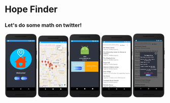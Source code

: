 # Hope Finder
### Let's do some math on twitter!
<img alt="Home Page/Login" src="imgs/ss01.png"  width="20%"  height="20%"><img alt="Google Maps" src="imgs/ss04.png"  width="20%"  height="46%"><img alt="User Info" src="imgs/ss05.png"  width="20%"  height="20%"><img alt="Shelter List" src="imgs/ss02.png"  width="20%"  height="20%"><img alt="Shelter List: Reserving Shelter" src="imgs/ss03.png"  width="20%"  height="20%">


